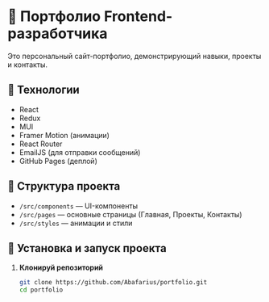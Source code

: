 # 🎨 Портфолио Frontend-разработчика

Это персональный сайт-портфолио, демонстрирующий навыки, проекты и контакты.

## 🚀 Технологии
- React
- Redux
- MUI
- Framer Motion (анимации)
- React Router
- EmailJS (для отправки сообщений)
- GitHub Pages (деплой)

## 📂 Структура проекта
- `/src/components` — UI-компоненты
- `/src/pages` — основные страницы (Главная, Проекты, Контакты)
- `/src/styles` — анимации и стили

## 📌 Установка и запуск проекта
1. **Клонируй репозиторий**  
   ```sh
   git clone https://github.com/Abafarius/portfolio.git
   cd portfolio
